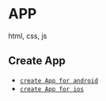 # APP

html, css, js

## Create App

* [` create App for android `](https://github.com/apache/cordova-android)
* [` create App for ios `](https://github.com/apache/cordova-ios)
